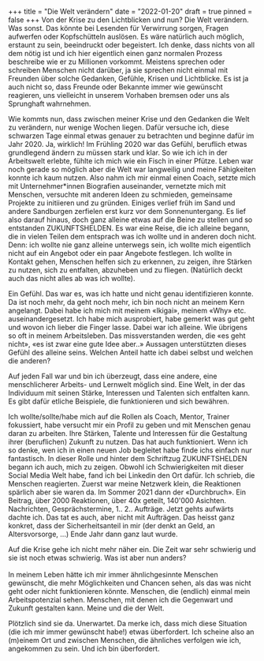 +++
title = "Die Welt verändern"
date = "2022-01-20"
draft = true
pinned = false
+++
Von der Krise zu den Lichtblicken und nun? Die Welt verändern. Was sonst. Das könnte bei Lesenden für Verwirrung sorgen, Fragen aufwerfen oder Kopfschütteln auslösen. Es wäre natürlich auch möglich, erstaunt zu sein, beeindruckt oder begeistert. Ich denke, dass nichts von all dem nötig ist und ich hier eigentlich einen ganz normalen Prozess beschreibe wie er zu Millionen vorkommt. Meistens sprechen oder schreiben Menschen nicht darüber, ja sie sprechen nicht einmal mit Freunden über solche Gedanken, Gefühle, Krisen und Lichtblicke. Es ist ja auch nicht so, dass Freunde oder Bekannte immer wie gewünscht reagieren, uns vielleicht in unserem Vorhaben bremsen oder uns als Sprunghaft wahrnehmen. 

Wie kommts nun, dass zwischen meiner Krise und den Gedanken die Welt zu verändern, nur wenige Wochen liegen. Dafür versuche ich, diese schwarzen Tage einmal etwas genauer zu betrachten und beginne dafür im Jahr 2020. Ja, wirklich! Im Frühling 2020 war das Gefühl, beruflich etwas grundlegend ändern zu müssen stark und klar. So wie ich ich in der Arbeitswelt erlebte, fühlte ich mich wie ein Fisch in einer Pfütze. Leben war noch gerade so möglich aber die Welt war langweilig und meine Fähigkeiten konnte ich kaum nutzen. Also nahm ich mir einmal einen Coach, setzte mich mit Unternehmer*innen Biografien auseinander, vernetzte mich mit Menschen, versuchte mit anderen Ideen zu schmieden, gemeinsame Projekte zu initiieren und zu gründen. Einiges verlief früh im Sand und andere Sandburgen zerfielen erst kurz vor dem Sonnenuntergang. Es lief also darauf hinaus, doch ganz alleine etwas auf die Beine zu stellen und so entstanden ZUKUNFTSHELDEN. Es war eine Reise, die ich alleine begann, die in vielen Teilen dem entsprach was ich wollte und in anderen doch nicht. Denn: ich wollte nie ganz alleine unterwegs sein, ich wollte mich eigentlich nicht auf ein Angebot oder ein paar Angebote festlegen. Ich wollte in Kontakt gehen, Menschen helfen sich zu erkennen, zu zeigen, ihre Stärken zu nutzen, sich zu entfalten, abzuheben und zu fliegen. (Natürlich deckt auch das nicht alles ab was ich wollte). 

Ein Gefühl. Das war es, was ich hatte und nicht genau identifizieren konnte. Da ist noch mehr, da geht noch mehr, ich bin noch nicht an meinem Kern angelangt. Dabei habe ich mich mit meinem «Ikigai», meinem «Why» etc. auseinandergesetzt. Ich habe mich ausprobiert, habe gemerkt was gut geht und wovon ich lieber die Finger lasse. Dabei war ich alleine. Wie übrigens so oft in meinem Arbeitsleben. Das missverstanden werden, die «es geht nicht», «es ist zwar eine gute Idee aber..» Aussagen unterstützten dieses Gefühl des alleine seins. Welchen Anteil hatte ich dabei selbst und welchen die anderen? 

Auf jeden Fall war und bin ich überzeugt, dass eine andere, eine menschlicherer Arbeits- und Lernwelt möglich sind. Eine Welt, in der das Individuum mit seinen Stärke, Interessen und Talenten sich entfalten kann. Es gibt dafür etliche Beispiele, die funktionieren und sich bewähren. 

Ich wollte/sollte/habe mich auf die Rollen als Coach, Mentor, Trainer fokussiert, habe versucht mir ein Profil zu geben und mit Menschen genau daran zu arbeiten. Ihre Stärken, Talente und Interessen für die Gestaltung ihrer (beruflichen) Zukunft zu nutzen. Das hat auch funktioniert. Wenn ich so denke, wen ich in einen neuen Job begleitet habe finde ichs einfach nur fantastisch. In dieser Rolle und hinter dem Schriftzug ZUKUNFTSHELDEN begann ich auch, mich zu zeigen. Obwohl ich Schwierigkeiten mit dieser Social Media Welt habe, fand ich bei Linkedin den Ort dafür. Ich schrieb, die Menschen reagierten. Zuerst war meine Netzwerk klein, die Reaktionen spärlich aber sie waren da. Im Sommer 2021 dann der «Durchbruch». Ein Beitrag, über 2000 Reaktionen, über 40x geteilt, 140'000 Asichten. Nachrichten, Gesprächstermine, 1.. 2.. Aufträge. Jetzt gehts aufwärts dachte ich. Das tat es auch, aber nicht mit Aufträgen. Das heisst ganz konkret, dass der Sicherheitsanteil in mir (der denkt an Geld, an Altersvorsorge, ...) Ende Jahr dann ganz laut wurde. 

Auf die Krise gehe ich nicht mehr näher ein. Die Zeit war sehr schwierig und sie ist noch etwas schwierig. Was ist aber nun anders? \
\
In meinem Leben hätte ich mir immer ähnlichgesinnte Menschen gewünscht, die mehr Möglichkeiten und Chancen sehen, als das was nicht geht oder nicht funktionieren könnte. Menschen, die (endlich) einmal mein Arbeitspotenzial sehen. Menschen, mit denen ich die Gegenwart und Zukunft gestalten kann. Meine und die der Welt. 

Plötzlich sind sie da. Unerwartet. Da merke ich, dass mich diese Situation (die ich mir immer gewünscht habe!) etwas überfordert. Ich scheine also an (m)einem Ort und zwischen Menschen, die ähnliches verfolgen wie ich, angekommen zu sein. Und ich bin überfordert.